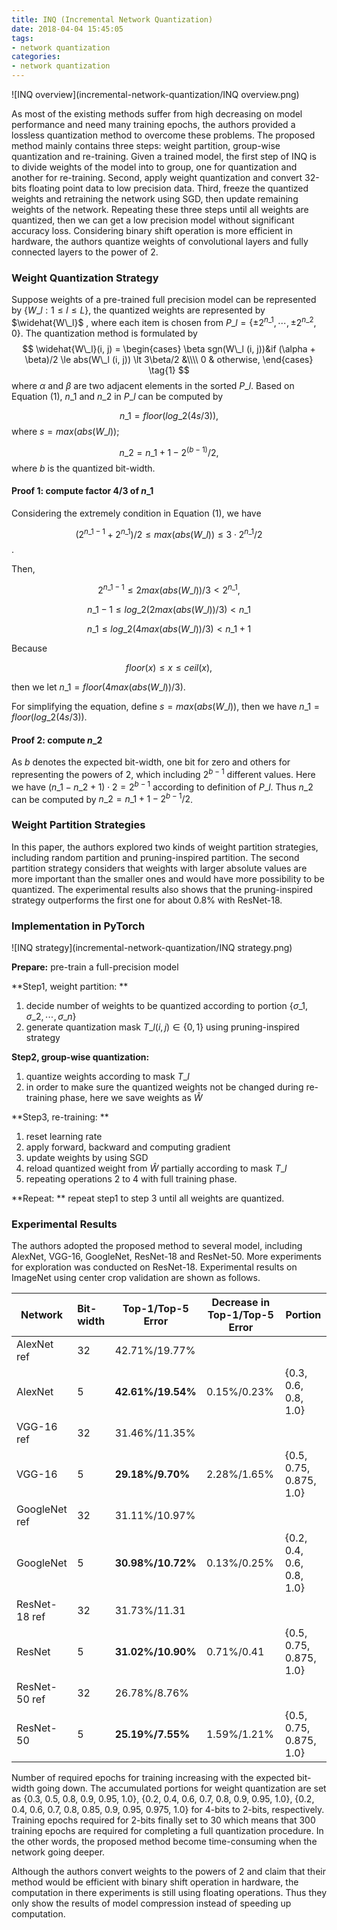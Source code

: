 ```yaml
---
title: INQ (Incremental Network Quantization)
date: 2018-04-04 15:45:05
tags: 
- network quantization
categories: 
- network quantization
---
```


![INQ overview](incremental-network-quantization/INQ overview.png)

As most of the existing methods suffer from high decreasing on model performance and need many training epochs, the authors provided a lossless quantization method to overcome these problems. The proposed method mainly contains three steps: weight partition, group-wise quantization and re-training. Given a trained model, the first step of INQ is to divide weights of the model into to group, one for quantization and another for re-training. Second, apply weight quantization and convert 32-bits floating point data to low precision data. Third, freeze the quantized weights and retraining the network using SGD, then update remaining weights of the network. Repeating these three steps until all weights are quantized, then we can get a low precision model without significant accuracy loss. Considering binary shift operation is more efficient in hardware, the authors quantize weights of convolutional layers and fully connected layers to the  power of 2. 
<!-- more -->
### Weight Quantization Strategy

Suppose weights of a pre-trained full precision model can be represented by $\{ W\_l: 1 \le l \le L \}$, the quantized weights are represented by $\widehat{W\_l}$ , where each item is chosen from $P\_l = \{\pm2^{n\_1}, \cdots, \pm2^{n\_2}, 0\}$. The quantization method is formulated by
$$
\widehat{W\_l}(i, j) =
\begin{cases}
\beta sgn(W\_l (i, j))&if (\alpha + \beta)/2 \le abs(W\_l (i, j)) \lt 3\beta/2 &\\\\
0 & otherwise,
\end{cases} \tag{1}
$$
where $\alpha$ and $\beta$ are two adjacent elements in the sorted $P\_l$. Based on Equation (1), $n\_1$ and $n\_2$ in $P\_l$ can be computed by

$$
n\_1 = floor(log\_2(4s/3)),
$$
where $s=max(abs(W\_l))$;

$$
n\_2 =  n\_1+1-2^{(b-1)}/2,
$$ 
where $b$ is the quantized bit-width.

#### Proof 1: compute factor 4/3 of $n\_1$

Considering the extremely condition in Equation (1), we have 

$$
(2^{n\_1-1} + 2^{n\_1})/2 \le max(abs(W\_l)) \le3\cdot2^{n\_1}/2
$$.

Then, 

$$
2^{n\_1-1}\le2max(abs(W\_l))/3\lt2^{n\_1},
$$

$$
n\_1-1\le log\_2(2max(abs(W\_l))/3)\lt n\_1
$$

$$
n\_1\le log\_2(4max(abs(W\_l))/3)\lt n\_1+1
$$

Because

$$
floor(x)\le x \le ceil(x),
$$

then we let $n\_1=floor(4max(abs(W\_l))/3)$.

For simplifying the equation, define $s=max(abs(W\_l))$, then we have $n\_1 = floor(log\_2(4s/3))$.

#### Proof 2: compute $n\_2$

As $b$ denotes the expected bit-width, one bit for zero and others for representing the powers of 2, which including $2^{b-1}$ different values. Here we have $(n\_1-n\_2+1)\cdot2= 2^{b-1}$ according to definition of $P\_l$. Thus $n\_2$ can be computed by $n\_2 = n\_1+1-2^{b-1}/2$.

### Weight Partition Strategies

In this paper, the authors explored two kinds of weight partition strategies, including random partition and pruning-inspired partition. The second partition strategy considers that weights with larger absolute values are more important than the smaller ones and would have more possibility to be quantized. The experimental results also shows that the pruning-inspired strategy outperforms the first one for about 0.8% with ResNet-18.

### Implementation in PyTorch

![INQ strategy](incremental-network-quantization/INQ strategy.png)

**Prepare:** pre-train a full-precision model

**Step1, weight partition: **

1. decide number of weights to be quantized according to portion $\{\sigma\_1, \sigma\_2, \cdots, \sigma\_n\}$ 
2. generate quantization mask $T\_l(i, j)\in \{0,1\}$ using pruning-inspired strategy

**Step2, group-wise quantization:**

1. quantize weights according to mask $T\_l$ 
2. in order to make sure the quantized weights not be changed during re-training phase, here we save weights as $\widehat{W}$

**Step3, re-training: **

1. reset learning rate
2. apply forward, backward and computing gradient
3. update weights by using SGD
4. reload quantized weight from $\widehat{W}$ partially according to mask $T\_l$
5. repeating operations 2 to 4 with full training phase.

**Repeat: ** repeat step1 to step 3 until all weights are quantized.

### Experimental Results

The authors adopted the proposed method to several model, including AlexNet, VGG-16, GoogleNet, ResNet-18 and ResNet-50. More experiments for exploration was conducted on ResNet-18. Experimental results on ImageNet using center crop validation are shown as follows.

| Network       | Bit-width | Top-1/Top-5 Error | Decrease in Top-1/Top-5 Error | Portion                   |
| ------------- | :-------- | ----------------- | ----------------------------- | ------------------------- |
| AlexNet ref   | 32        | 42.71%/19.77%     |                               |                           |
| AlexNet       | 5         | **42.61%/19.54%** | 0.15%/0.23%                   | {0.3, 0.6, 0.8, 1.0}      |
| VGG-16 ref    | 32        | 31.46%/11.35%     |                               |                           |
| VGG-16        | 5         | **29.18%/9.70%**  | 2.28%/1.65%                   | {0.5, 0.75, 0.875, 1.0}   |
| GoogleNet ref | 32        | 31.11%/10.97%     |                               |                           |
| GoogleNet     | 5         | **30.98%/10.72%** | 0.13%/0.25%                   | {0.2, 0.4, 0.6, 0.8, 1.0} |
| ResNet-18 ref | 32        | 31.73%/11.31      |                               |                           |
| ResNet        | 5         | **31.02%/10.90%** | 0.71%/0.41                    | {0.5, 0.75, 0.875, 1.0}   |
| ResNet-50 ref | 32        | 26.78%/8.76%      |                               |                           |
| ResNet-50     | 5         | **25.19%/7.55%**  | 1.59%/1.21%                   | {0.5, 0.75, 0.875, 1.0}   |

Number of required epochs for training increasing with the expected bit-width going down. The accumulated portions for weight quantization are set as {0.3, 0.5, 0.8, 0.9, 0.95, 1.0}, {0.2, 0.4, 0.6, 0.7, 0.8, 0.9, 0.95, 1.0}, {0.2, 0.4, 0.6, 0.7, 0.8, 0.85, 0.9, 0.95, 0.975,  1.0} for 4-bits to 2-bits, respectively. Training epochs required for 2-bits finally set to 30 which means that 300 training epochs are required for completing a full quantization procedure. In the other words, the proposed method become time-consuming when the network going deeper.

Although the authors convert weights to the powers of 2 and claim that their method would be efficient with binary shift operation in hardware, the computation in there experiments is still using floating operations. Thus they only show the results of model compression instead of speeding up computation.